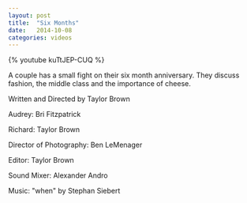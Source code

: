 ```yaml
---
layout: post
title:  "Six Months"
date:   2014-10-08
categories: videos
---
```


{% youtube kuTtJEP-CUQ %}

A couple has a small fight on their six month anniversary. They discuss fashion, the middle class and the importance of cheese.

Written and Directed by Taylor Brown

Audrey: Bri Fitzpatrick

Richard: Taylor Brown

Director of Photography: Ben LeMenager

Editor: Taylor Brown

Sound Mixer: Alexander Andro

Music: "when" by Stephan Siebert